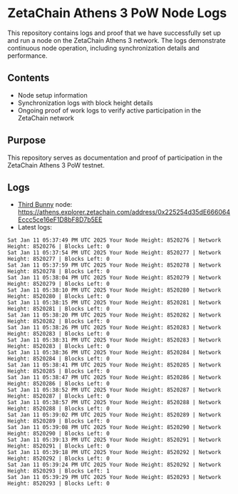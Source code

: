 # ZetaChain Athens 3 PoW Node Logs
This repository contains logs and proof that we have successfully set up and run a node on the ZetaChain Athens 3 network. The logs demonstrate continuous node operation, including synchronization details and performance.

## Contents
- Node setup information
- Synchronization logs with block height details
- Ongoing proof of work logs to verify active participation in the ZetaChain network

## Purpose
This repository serves as documentation and proof of participation in the ZetaChain Athens 3 PoW testnet.

## Logs

- [Third Bunny](https://thirdbunny.xyz/) node: https://athens.explorer.zetachain.com/address/0x225254d35dE666064Eccc5ce16eF1D8bF8D7b5EE
- Latest logs:
```
Sat Jan 11 05:37:49 PM UTC 2025 Your Node Height: 8520276 | Network Height: 8520276 | Blocks Left: 0
Sat Jan 11 05:37:54 PM UTC 2025 Your Node Height: 8520277 | Network Height: 8520277 | Blocks Left: 0
Sat Jan 11 05:37:59 PM UTC 2025 Your Node Height: 8520278 | Network Height: 8520278 | Blocks Left: 0
Sat Jan 11 05:38:04 PM UTC 2025 Your Node Height: 8520279 | Network Height: 8520279 | Blocks Left: 0
Sat Jan 11 05:38:10 PM UTC 2025 Your Node Height: 8520280 | Network Height: 8520280 | Blocks Left: 0
Sat Jan 11 05:38:15 PM UTC 2025 Your Node Height: 8520281 | Network Height: 8520281 | Blocks Left: 0
Sat Jan 11 05:38:20 PM UTC 2025 Your Node Height: 8520282 | Network Height: 8520282 | Blocks Left: 0
Sat Jan 11 05:38:26 PM UTC 2025 Your Node Height: 8520283 | Network Height: 8520283 | Blocks Left: 0
Sat Jan 11 05:38:31 PM UTC 2025 Your Node Height: 8520283 | Network Height: 8520283 | Blocks Left: 0
Sat Jan 11 05:38:36 PM UTC 2025 Your Node Height: 8520284 | Network Height: 8520284 | Blocks Left: 0
Sat Jan 11 05:38:41 PM UTC 2025 Your Node Height: 8520285 | Network Height: 8520285 | Blocks Left: 0
Sat Jan 11 05:38:47 PM UTC 2025 Your Node Height: 8520286 | Network Height: 8520286 | Blocks Left: 0
Sat Jan 11 05:38:52 PM UTC 2025 Your Node Height: 8520287 | Network Height: 8520287 | Blocks Left: 0
Sat Jan 11 05:38:57 PM UTC 2025 Your Node Height: 8520288 | Network Height: 8520288 | Blocks Left: 0
Sat Jan 11 05:39:02 PM UTC 2025 Your Node Height: 8520289 | Network Height: 8520289 | Blocks Left: 0
Sat Jan 11 05:39:08 PM UTC 2025 Your Node Height: 8520290 | Network Height: 8520290 | Blocks Left: 0
Sat Jan 11 05:39:13 PM UTC 2025 Your Node Height: 8520291 | Network Height: 8520291 | Blocks Left: 0
Sat Jan 11 05:39:18 PM UTC 2025 Your Node Height: 8520292 | Network Height: 8520292 | Blocks Left: 0
Sat Jan 11 05:39:24 PM UTC 2025 Your Node Height: 8520292 | Network Height: 8520293 | Blocks Left: 1
Sat Jan 11 05:39:29 PM UTC 2025 Your Node Height: 8520293 | Network Height: 8520293 | Blocks Left: 0
```
